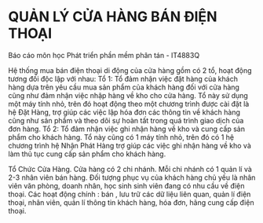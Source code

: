 # QUẢN LÝ CỬA HÀNG BÁN ĐIỆN THOẠI 
Báo cáo môn học Phát triển phần mềm phân tán - IT4883Q

Hệ thống mua bán điện thoại di động của cửa hàng gồm có 2 tổ, hoạt động tương đối độc lập với nhau:
Tổ 1: Tổ đảm nhận việc đặt hàng của khách hàng dựa trên yêu cầu mua sản phẩm của khách hàng đối với cửa hàng cũng như đảm nhận việc nhập hàng về kho cho cửa hàng. Tổ này sử dụng một máy tính nhỏ, trên đó hoạt động theo một chương trình được cài đặt là hệ Đặt Hàng, trợ giúp các việc lập hóa đơn các thông tin về khách hàng cũng như sản phẩm và theo dõi sự hoàn tất trong quá trình giao dịch của đơn hàng.
Tổ 2: Tổ đảm nhận việc ghi nhận hàng về kho và cung cấp sản phẩm cho khách hàng. Tổ này cũng có 1 máy tính nhỏ, trên đó có 1 hệ chương trình hệ Nhận Phát Hàng trợ giúp các việc ghi nhận hàng về kho và làm thủ tục cung cấp sản phẩm cho khách hàng.

Tổ Chức Cửa Hàng.
Cửa hàng có 2 chi nhánh. Mỗi chi nhánh có 1 quản lí và 2-3 nhân viên bán hàng. Đối tượng phục vụ của khách hàng chủ yếu là nhân viên văn phòng, doanh nhân, học sinh sinh viên đang có nhu cầu về điện thoại.
Các hoạt động chính : bán , lưu trữ các dữ liệu liên quan, quản lí điện thoại, nhân viên, quản lí thông tin khách hàng, hóa đơn, hãng cung cấp điện thoại.
